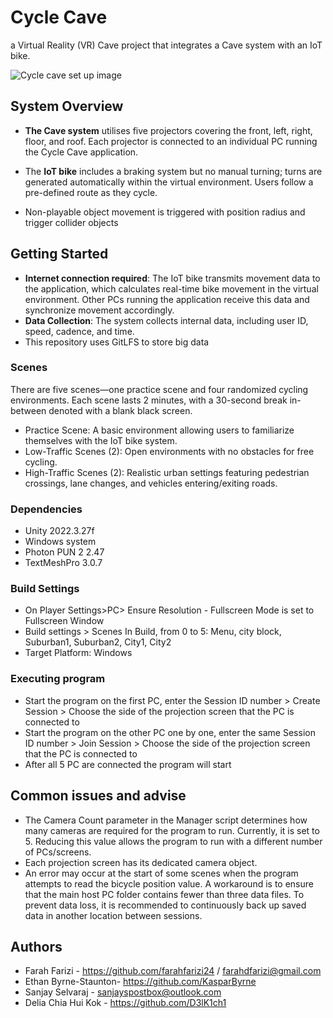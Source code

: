 # Cycle Cave

a Virtual Reality (VR) Cave project that integrates a Cave system with an IoT bike.

![Cycle cave set up image](Assets/ZqApRFHg.jpg)

## System Overview

* **The Cave system** utilises five projectors covering the front, left, right, floor, and roof. Each projector is connected to an individual PC running the Cycle Cave application.

* The **IoT bike** includes a braking system but no manual turning; turns are generated automatically within the virtual environment. Users follow a pre-defined route as they cycle.

* Non-playable object movement is triggered with position radius and trigger collider objects
  
## Getting Started
* **Internet connection required**: The IoT bike transmits movement data to the application, which calculates real-time bike movement in the virtual environment. Other PCs running the application receive this data and synchronize movement accordingly.
* **Data Collection**: The system collects internal data, including user ID, speed, cadence, and time.
* This repository uses GitLFS to store big data
  
### Scenes
There are five scenes—one practice scene and four randomized cycling environments. Each scene lasts 2 minutes, with a 30-second break in-between denoted with a blank black screen.
* Practice Scene: A basic environment allowing users to familiarize themselves with the IoT bike system.
* Low-Traffic Scenes (2): Open environments with no obstacles for free cycling.
* High-Traffic Scenes (2): Realistic urban settings featuring pedestrian crossings, lane changes, and vehicles entering/exiting roads.

### Dependencies

* Unity 2022.3.27f
* Windows system
* Photon PUN 2 2.47
* TextMeshPro 3.0.7

### Build Settings
* On Player Settings>PC> Ensure Resolution - Fullscreen Mode is set to Fullscreen Window
* Build settings > Scenes In Build, from 0 to 5: Menu, city block, Suburban1, Suburban2, City1, City2
* Target Platform: Windows

### Executing program

* Start the program on the first PC, enter the Session ID number > Create Session > Choose the side of the projection screen that the PC is connected to
* Start the program on the other PC one by one, enter the same Session ID number > Join Session >  Choose the side of the projection screen that the PC is connected to
* After all 5 PC are connected the program will start

## Common issues and advise

* The Camera Count parameter in the Manager script determines how many cameras are required for the program to run. Currently, it is set to 5. Reducing this value allows the program to run with a different number of PCs/screens.
* Each projection screen has its dedicated camera object.
* An error may occur at the start of some scenes when the program attempts to read the bicycle position value. A workaround is to ensure that the main host PC folder contains fewer than three data files. To prevent data loss, it is recommended to continuously back up saved data in another location between sessions. 
  
## Authors
* Farah Farizi - https://github.com/farahfarizi24 / farahdfarizi@gmail.com
* Ethan Byrne-Staunton- https://github.com/KasparByrne
* Sanjay Selvaraj - sanjayspostbox@outlook.com
* Delia Chia Hui Kok - https://github.com/D3lK1ch1


